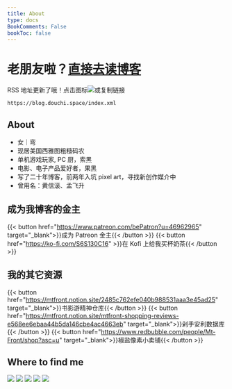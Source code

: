 ```yaml
---
title: About
type: docs
BookComments: False
bookToc: false
---
```

# 老朋友啦？[直接去读博客](posts)
 RSS 地址更新了哦！点击图标[![](https://douchi.sfo3.cdn.digitaloceanspaces.com/random/logo/rss.png)](https://blog.douchi.space/index.xml)或复制链接 
```
https://blog.douchi.space/index.xml
```
## About
<!-- ![](dino.gif) -->
- 女｜弯
- 现居美国西雅图粗糙码农
- 单机游戏玩家, PC 厨，索黑
- 电影、电子产品爱好者，果黑
- 写了二十年博客，前两年入坑 pixel art，寻找新创作媒介中
- 曾用名：黄信滚、孟飞升

## 成为我博客的金主
{{< button href="https://www.patreon.com/bePatron?u=46962965" target="_blank">}}成为 Patreon 金主{{< /button >}}
{{< button href="https://ko-fi.com/S6S130C16" >}}在 Kofi 上给我买杯奶茶{{< /button >}}

## 我的其它资源
{{< button href="https://mtfront.notion.site/2485c762efe040b988531aaa3e45ad25" target="_blank">}}书影游精神仓库{{< /button >}}
{{< button href="https://mtfront.notion.site/mtfront-shopping-reviews-e568ee6ebaa44b5da146cbe4ac4663eb" target="_blank">}}剁手安利数据库{{< /button >}}
{{< button href="https://www.redbubble.com/people/Mt-Front/shop?asc=u" target="_blank">}}椒盐像素小卖铺{{< /button >}}

## Where to find me
[![](https://douchi.sfo3.cdn.digitaloceanspaces.com/random/logo/rss.png)](https://blog.douchi.space/index.xml)
[![](https://douchi.sfo3.cdn.digitaloceanspaces.com/random/logo/mastodon.png)](https://douchi.space/@mtfront)
[![](https://douchi.sfo3.cdn.digitaloceanspaces.com/random/logo/telegram.png)](https://t.me/mtfront)
[![](https://douchi.sfo3.cdn.digitaloceanspaces.com/random/logo/douban.png)](https://www.douban.com/people/mfcndw/)
[![](https://douchi.sfo3.cdn.digitaloceanspaces.com/random/logo/discord.png)](https://discord.gg/cESS4JpsdG)